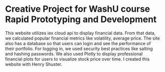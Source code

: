 # Creative Project for WashU course Rapid Prototyping and Development

This website utilizes iex cloud api to display financial data. From that data, we calculated popular financial metrics like volatility, average price. The site also has a database so that users can login and see the performance of their portfolio. For logging in, we used security best practices like salting and hashing passwords. We also used Plotly to display professional financial plots for users to visualize stock price over time. I created this website with Henry Shuster.



